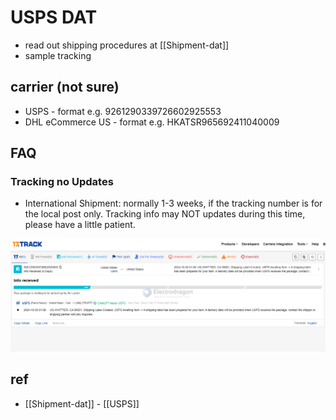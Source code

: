 
# USPS DAT 

- read out shipping procedures at [[Shipment-dat]]
- sample tracking 


## carrier (not sure)

- USPS - format e.g. 9261290339726602925553
- DHL eCommerce US - format e.g. HKATSR965692411040009


## FAQ

### Tracking no Updates 

- International Shipment: normally 1-3 weeks, if the tracking number is for the local post only. Tracking info may NOT updates during this time, please have a little patient.

![](2024-11-06-17-39-59.png)








## ref 

- [[Shipment-dat]] - [[USPS]]
